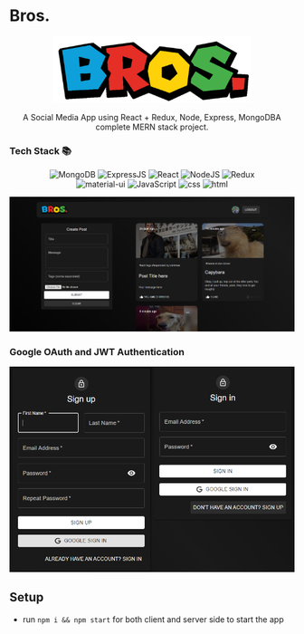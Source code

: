 # Bros.

<p align="center">
    <img src="image/README/1632354652307.png" width="350" />
    <br>
 </p>
<p align="center">
A Social Media App using React + Redux, Node, Express, MongoDBA complete MERN stack project.
</p>

### Tech Stack 📚

<p align="center">
     <img alt="MongoDB" src="https://img.shields.io/badge/-Mongodb-green?logo=mongodb&style=for-the-badge&logoColor=white">
     <img alt="ExpressJS" src="https://img.shields.io/badge/express.js-%23404d59.svg?style=for-the-badge&logo=express&logoColor=%2361DAFB">
     <img alt="React" src="https://img.shields.io/badge/-react-black?logo=react&style=for-the-badge">
     <img alt="NodeJS" src="https://img.shields.io/badge/node.js-%2343853D.svg?style=for-the-badge&logo=node-dot-js&logoColor=white">
     <img alt="Redux" src="https://img.shields.io/badge/redux-%23593d88.svg?style=for-the-badge&logo=redux&logoColor=white">
     <br />
     <img alt="material-ui" src="https://img.shields.io/badge/Material--UI-0081CB?style=for-the-badge&logo=material-ui&logoColor=white">
     <img alt="JavaScript" src="https://img.shields.io/badge/-javascript-yellow?logo=javascript&logoColor=white&style=for-the-badge">
     <img alt="css" src="https://img.shields.io/badge/-css3-blue?logo=css3&style=for-the-badge">
     <img alt="html" src="https://img.shields.io/badge/-html5-red?logo=html5&logoColor=white&style=for-the-badge">
</p>

![](image/README/1632011301176.png)

### Google OAuth and JWT Authentication

![](image/README/1632012117514.png)

## Setup

- run ```npm i && npm start``` for both client and server side to start the app
